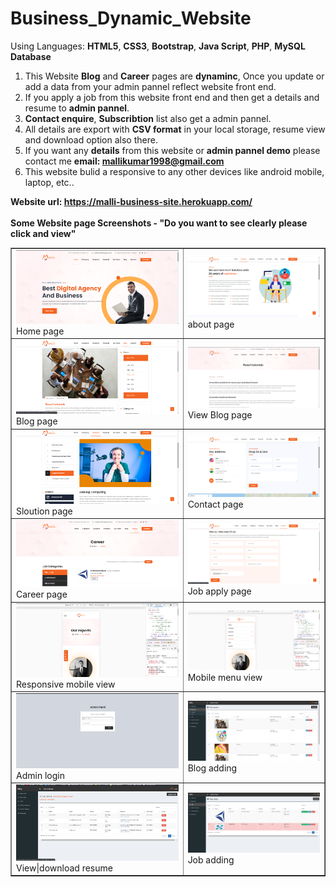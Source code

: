 # Business_Dynamic_Website
Using Languages: <b>HTML5</b>, <b>CSS3</b>, <b>Bootstrap</b>, <b>Java Script</b>, <b>PHP</b>, <b>MySQL Database</b>
1. This Website <b>Blog</b> and <b>Career</b> pages are <b>dynaminc</b>, Once you update or add a data from your admin pannel reflect website front end.
2. If you apply a job from this website front end and then get a details and resume to <b>admin pannel</b>.
3. <b>Contact enquire</b>, <b>Subscribtion</b> list also get a admin pannel.
4. All details are export with <b>CSV format</b> in your local storage, resume view and download option also there.
5. If you want any <b>details</b> from this website or <b>admin pannel demo</b> please contact me <b>email: mallikumar1998@gmail.com</b>
6. This website bulid a responsive to any other devices like android mobile, laptop, etc.. 

<b>Website url: https://malli-business-site.herokuapp.com/</b><br><br>
<b>Some Website page Screenshots - "Do you want to see clearly please click and view"</b><br>
<table border="none">
  <tr>
    <td><img src="images/screenshot/bns_home.png"><span>Home page </span></td>
    <td><img src="images/screenshot/bns_about.png"><span>about page </span></td>
    </tr>
   <tr>
    <td><img src="images/screenshot/bns_blog.png"><span>Blog page </span></td>
    <td><img src="images/screenshot/bns_vblog.png"><span>View Blog page </span></td>
    </tr>
   <tr>
    <td><img src="images/screenshot/bns_sloution.png"><span>Sloution page </span></td>
    <td><img src="images/screenshot/bns_contact.png"><span>Contact page </span></td>
    </tr>
   <tr>
    <td><img src="images/screenshot/bns_career.png"><span>Career page </span></td>
    <td><img src="images/screenshot/bns_capply.png"><span>Job apply page </span></td>
    </tr>
   <tr>
    <td><img src="images/screenshot/bns_mbv.png"><span>Responsive mobile view</span></td>
    <td><img src="images/screenshot/bns_mbv2.png"><span>Mobile menu view </span></td>
    </tr>
  <tr>
    <td><img src="images/screenshot/bns_alogin.png"><span>Admin login</span></td>
    <td><img src="images/screenshot/bns_ablog.png"><span>Blog adding</span></td>
    </tr>
  <tr>
    <td><img src="images/screenshot/bns_aresume.png"><span>View|download resume</span></td>
    <td><img src="images/screenshot/bns_ajob.png"><span>Job adding </span></td>
    </tr>
 </table>
  

